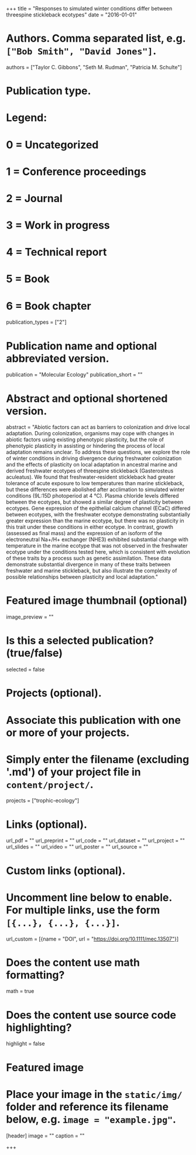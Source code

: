 +++
title = "Responses to simulated winter conditions differ between threespine stickleback ecotypes"
date = "2016-01-01"

# Authors. Comma separated list, e.g. `["Bob Smith", "David Jones"]`.
authors = ["Taylor C. Gibbons", "Seth M. Rudman", "Patricia M. Schulte"]

# Publication type.
# Legend:
# 0 = Uncategorized
# 1 = Conference proceedings
# 2 = Journal
# 3 = Work in progress
# 4 = Technical report
# 5 = Book
# 6 = Book chapter
publication_types = ["2"]

# Publication name and optional abbreviated version.
publication = "Molecular Ecology"
publication_short = ""

# Abstract and optional shortened version.
abstract = "Abiotic factors can act as barriers to colonization and drive local adaptation. During colonization, organisms may cope with changes in abiotic factors using existing phenotypic plasticity, but the role of phenotypic plasticity in assisting or hindering the process of local adaptation remains unclear. To address these questions, we explore the role of winter conditions in driving divergence during freshwater colonization and the effects of plasticity on local adaptation in ancestral marine and derived freshwater ecotypes of threespine stickleback (Gasterosteus aculeatus). We found that freshwater‐resident stickleback had greater tolerance of acute exposure to low temperatures than marine stickleback, but these differences were abolished after acclimation to simulated winter conditions (9L:15D photoperiod at 4 °C). Plasma chloride levels differed between the ecotypes, but showed a similar degree of plasticity between ecotypes. Gene expression of the epithelial calcium channel (ECaC) differed between ecotypes, with the freshwater ecotype demonstrating substantially greater expression than the marine ecotype, but there was no plasticity in this trait under these conditions in either ecotype. In contrast, growth (assessed as final mass) and the expression of an isoform of the electroneutral Na+/H+ exchanger (NHE3) exhibited substantial change with temperature in the marine ecotype that was not observed in the freshwater ecotype under the conditions tested here, which is consistent with evolution of these traits by a process such as genetic assimilation. These data demonstrate substantial divergence in many of these traits between freshwater and marine stickleback, but also illustrate the complexity of possible relationships between plasticity and local adaptation."

# Featured image thumbnail (optional)
image_preview = ""

# Is this a selected publication? (true/false)
selected = false

# Projects (optional).
#   Associate this publication with one or more of your projects.
#   Simply enter the filename (excluding '.md') of your project file in `content/project/`.
projects = ["trophic-ecology"]

# Links (optional).
url_pdf = ""
url_preprint = ""
url_code = ""
url_dataset = ""
url_project = ""
url_slides = ""
url_video = ""
url_poster = ""
url_source = ""

# Custom links (optional).
#   Uncomment line below to enable. For multiple links, use the form `[{...}, {...}, {...}]`.
 url_custom = [{name = "DOI", url = "https://doi.org/10.1111/mec.13507"}]

# Does the content use math formatting?
math = true

# Does the content use source code highlighting?
highlight = false

# Featured image
# Place your image in the `static/img/` folder and reference its filename below, e.g. `image = "example.jpg"`.
[header]
image = ""
caption = ""

+++

